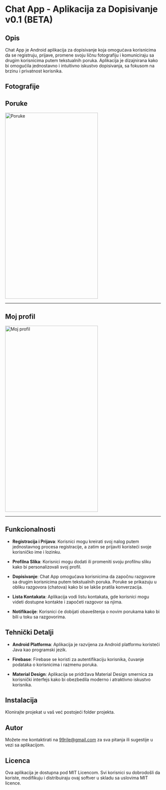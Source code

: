 # Chat App - Aplikacija za Dopisivanje v0.1 (BETA)

## Opis

Chat App je Android aplikacija za dopisivanje koja omogućava korisnicima da se registruju, prijave, promene svoju ličnu fotografiju i komuniciraju sa drugim korisnicima putem tekstualnih poruka. Aplikacija je dizajnirana kako bi omogućila jednostavno i intuitivno iskustvo dopisivanja, sa fokusom na brzinu i privatnost korisnika.


## Fotografije

Poruke
-----
<img src="https://github.com/rile037/ChatApp/assets/60843900/4164baa3-1b46-49e3-ab8c-3229f3d9331d" width="300" height="600" alt="Poruke">

-----

Moj profil
-----
<img src="https://github.com/rile037/ChatApp/assets/60843900/c6f369f2-8614-4fdf-afb2-d19eaa9787d8" width="300" height="600" alt="Moj profil">

-----

## Funkcionalnosti

- **Registracija i Prijava**: Korisnici mogu kreirati svoj nalog putem jednostavnog procesa registracije, a zatim se prijaviti koristeći svoje korisničko ime i lozinku.

- **Profilna Slika**: Korisnici mogu dodati ili promeniti svoju profilnu sliku kako bi personalizovali svoj profil.

- **Dopisivanje**: Chat App omogućava korisnicima da započnu razgovore sa drugim korisnicima putem tekstualnih poruka. Poruke se prikazuju u obliku razgovora (chatova) kako bi se lakše pratila konverzacija.

- **Lista Kontakata**: Aplikacija vodi listu kontakata, gde korisnici mogu videti dostupne kontakte i započeti razgovor sa njima.

- **Notifikacije**: Korisnici će dobijati obaveštenja o novim porukama kako bi bili u toku sa razgovorima.

## Tehnički Detalji

- **Android Platforma**: Aplikacija je razvijena za Android platformu koristeći Java kao programski jezik.

- **Firebase**: Firebase se koristi za autentifikaciju korisnika, čuvanje podataka o korisnicima i razmenu poruka.

- **Material Design**: Aplikacija se pridržava Material Design smernica za korisnički interfejs kako bi obezbedila moderno i atraktivno iskustvo korisnika.

## Instalacija

Klonirajte projekat u vaš već postojeći folder projekta.

## Autor

Možete me kontaktirati na 99rile@gmail.com za sva pitanja ili sugestije u vezi sa aplikacijom.

## Licenca

Ova aplikacija je dostupna pod MIT Licencom. Svi korisnici su dobrodošli da koriste, modifikuju i distribuiraju ovaj softver u skladu sa uslovima MIT licence.


